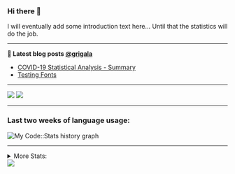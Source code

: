 ### Hi there 👋

I will eventually add some introduction text here... Until that the statistics will do the job. 

<!--
**grigala/grigala** is a ✨ _special_ ✨ repository because its `README.md` (this file) appears on your GitHub profile.

Here are some ideas to get you started:

- 🔭 I’m currently working on ...
- 🌱 I’m currently learning ...
- 👯 I’m looking to collaborate on ...
- 🤔 I’m looking for help with ...
- 💬 Ask me about ...
- 📫 How to reach me: ...
- 😄 Pronouns: ...
- ⚡ Fun fact: ...
-->

---

**📕 Latest blog posts [@grigala](https://grigala.github.io/blog/)**
<!-- BLOG-POST-LIST:START -->
- [COVID-19 Statistical Analysis - Summary](https://grigala.github.io/posts/2020/03/covid-19/)
- [Testing Fonts](https://grigala.github.io/posts/2019/12/testing-fonts/)
<!-- BLOG-POST-LIST:END -->

 ---
 
![](https://grigala-stats.vercel.app/api?username=grigala&count_private=true&show_icons=true&line_height=21&title_color=009930&icon_color=009930) ![](https://grigala-stats.vercel.app/api/top-langs/?username=grigala&layout=compact&title_color=009930)

<!-- images are not the same line
<p align = "center">
    <img src="https://github-readme-stats.vercel.app/api?username=grigala&count_private=true&show_icons=true&theme=dark&line_height=33" width="48%">
    <img src="https://github-readme-stats.vercel.app/api/top-langs/?username=grigala&layout=compact&theme=dark" width="48%">
</p> -->

---

### Last two weeks of language usage:

![My Code::Stats history graph](https://codestats-readme.wegfan.cn/history-graph/grigala?max_languages=15)  

---
<details>
<summary> More Stats: </summary>

<!--START_SECTION:waka-->
📊 **This Week I Spent My Time On** 

```text
⌚︎ Time Zone: Europe/Zurich

💬 Programming Languages: 
Java                     26 hrs 16 mins      █████████████████░░░░░░░░   67.96% 
XML                      3 hrs 20 mins       ██░░░░░░░░░░░░░░░░░░░░░░░   8.66% 
Kotlin                   3 hrs 3 mins        ██░░░░░░░░░░░░░░░░░░░░░░░   7.93% 
JSON                     2 hrs 13 mins       █░░░░░░░░░░░░░░░░░░░░░░░░   5.74% 
Python                   1 hr 9 mins         ░░░░░░░░░░░░░░░░░░░░░░░░░   3.0%

🔥 Editors: 
IntelliJ                 34 hrs 51 mins      ██████████████████████░░░   90.18% 
VS Code                  3 hrs 16 mins       ██░░░░░░░░░░░░░░░░░░░░░░░   8.48% 
Vim                      31 mins             ░░░░░░░░░░░░░░░░░░░░░░░░░   1.34%

💻 Operating System: 
Mac                      38 hrs              ████████████████████████░   98.33% 
Windows                  38 mins             ░░░░░░░░░░░░░░░░░░░░░░░░░   1.67%

```

**I Mostly Code in Java** 

```text
Java                     7 repos             █████░░░░░░░░░░░░░░░░░░░░   20.59% 
C++                      3 repos             ██░░░░░░░░░░░░░░░░░░░░░░░   8.82% 
Scala                    3 repos             ██░░░░░░░░░░░░░░░░░░░░░░░   8.82% 
Dart                     3 repos             ██░░░░░░░░░░░░░░░░░░░░░░░   8.82% 
HTML                     2 repos             █░░░░░░░░░░░░░░░░░░░░░░░░   5.88%

```



<!--END_SECTION:waka-->
---
</details>

<img src="https://komarev.com/ghpvc/?username=grigala&color=009930"/>

<!-- an additional pinned repositiroes -->
<!-- ![ReadMe Card](https://grigala-stats.vercel.app/api/pin/?username=grigala&repo=3DMMDepthFitting&title_color=008800) -->
